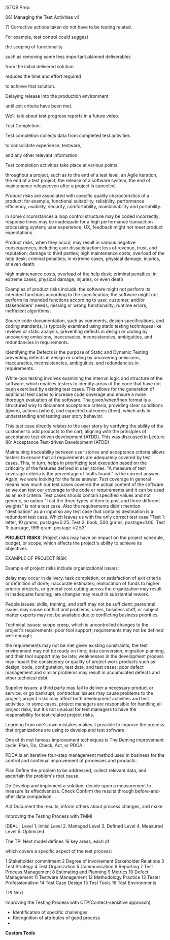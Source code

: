 ISTQB Prep:

06]  Managing the Test Activities v4

7] Corrective actions taken do not have to be testing related.

For example, test control could suggest

the scoping of functionality

such as removing some less important planned deliverables

from the initial delivered solution

reduces the time and effort required

to achieve that solution.

Delaying release into the production environment

until exit criteria have been met.

We'll talk about test progress reports in a future video.

Test Completion.

Test completion collects data from completed test activities

to consolidate experience, testware,

and any other relevant information.

Test completion activities take place at various points

throughout a project, such as to the end of a test level, an Agile iteration, the end of a test project, the release of a software system, the end of maintenance releaseeven after a project is canceled.

*Product risks* are associated with specific quality characteristics of a product; for example, functional suitability, reliability, performance efficiency, usability, security, comfortability, maintainability and portability.

in some circumstances a loop control structure may be coded incorrectly; 
response times may be inadequate for a high performance transaction processing system; 
user experience, UX, feedback might not meet product expectations.

Product risks, when they occur, may result in various negative consequences,
including user dissatisfaction; loss of revenue, trust, and reputation; damage to third parties; high maintenance costs, overload of the help desk; criminal penalties; in extreme cases, physical damage, injuries, or even death.

high maintenance costs, overload of the help desk;
criminal penalties;
in extreme cases, physical damage, injuries, or even death

Examples of product risks include:
the software might not perform its intended functions
according to the specification;
the software might not perform its intended functions
according to user, customer, and/or stakeholders' needs;
missing or wrong functionality;
runtime errors;
inefficient algorithms;

Source code documentation, such as comments, design specifications, and coding standards, is typically examined using static testing techniques like reviews or static analysis.
preventing defects in design or coding by uncovering omissions, inaccuracies, inconsistencies, ambiguities, and redundancies in requirements.

Identifying the Defects is the purpose of Static and Dynamic Testing
preventing defects in design or coding by uncovering omissions, inaccuracies, inconsistencies, ambiguities, and redundancies in requirements.

White-box testing involves examining the internal logic and structure of the software, which enables testers to identify areas of the code that have not been exercised by existing test cases. This allows for the generation of additional test cases to increase code coverage and ensure a more thorough evaluation of the software.
The given/when/then format is a structured way to document acceptance criteria, providing clear conditions (given), actions (when), and expected outcomes (then), which aids in understanding and testing user story behavior.

This test case directly relates to the user story by verifying the ability of the customer to add products to the cart, aligning with the principles of acceptance test-driven development (ATDD).
This was discussed in Lecture 88: Acceptance Test-driven Development (ATDD)

Maintaining traceability between user stories and acceptance criteria allows testers to ensure that all requirements are adequately covered by test cases. This, in turn, helps in prioritizing test execution based on the criticality of the features defined in user stories.
"A measure of test coverage criteria is the percentage of faults found." is the correct answer. Again, we were looking for the false answer. Test coverage in general means how much our test cases covered the actual content of the software. so we can test our coverage to the code or requirements and it can be used as an exit criteria.
Test cases should contain specified values and not generic, so option "Test the three types of item to post and three different weights" is not a test case. Also the requirements didn't mention "destination" as an input so any test case that contains destination is a redundant test case. Which leaves us with the only correct test case "Test 1: letter, 10 grams, postage=0.25. Test 2: book, 500 grams, postage=1.00. Test 3: package, 999 gram, postage =2.53"


**PROJECT RISKS:**
Project risks may have an impact on the project schedule, budget, or scope, which affects the project's ability to achieve its objectives.

EXAMPLE OF PROJECT RISK: 

Example of project risks include organizational issues:

delay may occur in delivery, task completion, or satisfaction of exit criteria or definition of done; inaccurate estimates; reallocation of funds to higher priority projects, or general cost cutting across the organization may result in inadequate funding;
late changes may result in substantial rework. 

People issues: skills, training, and staff may not be sufficient;
personnel issues may cause conflict and problems; users, business staff, or subject matter experts may not be available due to conflicting business priorities.

Technical issues: scope creep, which is uncontrolled changes to the project's requirements; poor tool support; requirements may not be defined well enough;

the requirements may not be met given existing constraints; the test environment may not be ready on time; data conversion, migration planning, and their tool support may be late; weaknesses in the development process may impact
the consistency or quality of project work products such as design, code, configuration, test data, and test cases; poor defect management and similar problems may result in accumulated defects and other technical debt.

Supplier issues:
a third party may fail to deliver a necessary product or service, or go bankrupt;
contractual issues may cause problems to the project; project risks may affect both development activities and test activities.
In some cases, project managers are responsible for handling all project risks,
but it's not unusual for test managers to have the responsibility for test-related project risks.

Learning from one's own mistakes makes it possible to improve the process that organizations are using to develop and test software.

One of th mst famous improvement techniques is The Deming improvement cycle: Plan, Do, Check, Act, or PDCA .

PDCA is an iterative four-step management method used in business for the control and continual improvement of processes and products.

Plan
Define the problem to be addressed, collect relevant data, and ascertain the problem's root cause.

Do
Develop and implement a solution; decide upon a measurement to measure its effectiveness.
Check
Confirm the results through before-and-after data comparison.

Act
Document the results, inform others about process changes, and make


Improving the Testing Process with TMMi

IDEAL : 
Level 1. Initial
Level 2. Managed
Level 3. Defined
Level 4. Measured
Level 5. Optimized

The TPI Next model defines 16 key areas, each of

which covers a specific aspect of the test process:

1 Stakeholder commitment
2 Degree of involvement Stakeholder Relations
3 Test Strategy
4 Test Organization
5 Communication
6 Reporting
7 Test Process Management
8 Estimating and Planning
9 Metrics
10 Defect Management
11 Testware Management
12 Methodology Practice
13 Tester Professionalism
14 Test Case Design
15 Test Tools
16 Test Environments

TPI Next

Improving the Testing Process with CTP(Contect-sensitive approach)

- Identification of specific challenges
- Recognition of attributes of good process
- 


**Custom Tools**


